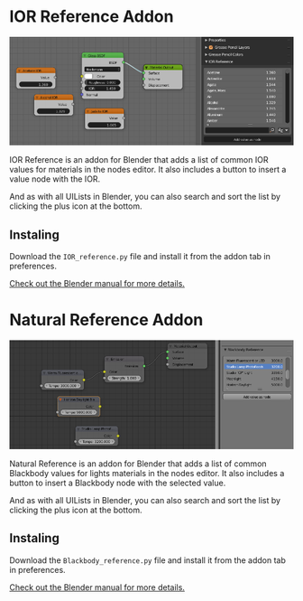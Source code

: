 # IOR Reference Addon

![](screenIOR.png)

IOR Reference is an addon for Blender that adds a list of common IOR values for
materials in the nodes editor. It also includes a button to insert a value node
with the IOR.

And as with all UILists in Blender, you can also search and sort the list by clicking the plus icon at the bottom.


## Instaling

Download the `IOR_reference.py` file and install it from the
addon tab in preferences.

[Check out the Blender manual for more details.](https://docs.blender.org/manual/de/dev/preferences/addons.html#header)

# Natural Reference Addon

![](screenBB.png)

Natural Reference is an addon for Blender that adds a list of common Blackbody values for
lights materials in the nodes editor. It also includes a button to insert a Blackbody node
with the selected value.

And as with all UILists in Blender, you can also search and sort the list by clicking the plus icon at the bottom.


## Instaling

Download the `Blackbody_reference.py` file and install it from the
addon tab in preferences.

[Check out the Blender manual for more details.](https://docs.blender.org/manual/de/dev/preferences/addons.html#header)
